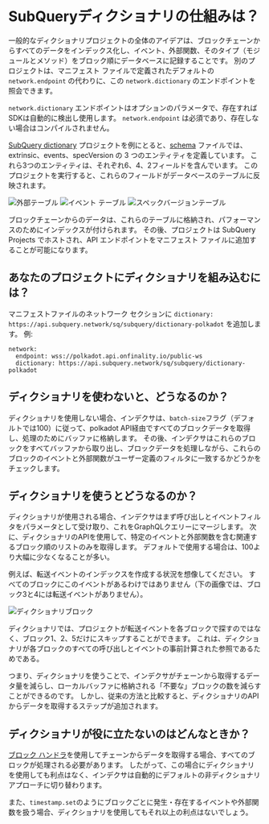 # SubQueryディクショナリの仕組みは？

一般的なディクショナリプロジェクトの全体のアイデアは、ブロックチェーンからすべてのデータをインデックス化し、イベント、外部関数、そのタイプ（モジュールとメソッド）をブロック順にデータベースに記録することです。 別のプロジェクトは、マニフェスト ファイルで定義されたデフォルトの `network.endpoint` の代わりに、この `network.dictionary`  のエンドポイントを照会できます。

`network.dictionary` エンドポイントはオプションのパラメータで、存在すればSDKは自動的に検出し使用します。 `network.endpoint` は必須であり、存在しない場合はコンパイルされません。

[SubQuery dictionary](https://github.com/subquery/subql-dictionary) プロジェクトを例にとると、[schema](https://github.com/subquery/subql-dictionary/blob/main/schema.graphql) ファイルでは、extrinsic、events、specVersion の 3 つのエンティティを定義しています。 これら3つのエンティティは、それぞれ6、4、2フィールドを含んでいます。 このプロジェクトを実行すると、これらのフィールドがデータベースのテーブルに反映されます。

![外部テーブル](/assets/img/extrinsics_table.png) ![イベント テーブル](/assets/img/events_table.png) ![スペックバージョンテーブル](/assets/img/specversion_table.png)

ブロックチェーンからのデータは、これらのテーブルに格納され、パフォーマンスのためにインデックスが付けられます。 その後、プロジェクトは SubQuery Projects でホストされ、API エンドポイントをマニフェスト ファイルに追加することが可能になります。

## あなたのプロジェクトにディクショナリを組み込むには？

マニフェストファイルのネットワーク セクションに `dictionary: https://api.subquery.network/sq/subquery/dictionary-polkadot` を追加します。 例:

```shell
network:
  endpoint: wss://polkadot.api.onfinality.io/public-ws
  dictionary: https://api.subquery.network/sq/subquery/dictionary-polkadot
```

## ディクショナリを使わないと、どうなるのか？

ディクショナリを使用しない場合、インデクサは、`batch-size`フラグ（デフォルトでは100）に従って、polkadot API経由ですべてのブロックデータを取得し、処理のためにバッファに格納します。 その後、インデクサはこれらのブロックをすべてバッファから取り出し、ブロックデータを処理しながら、これらのブロックのイベントと外部関数がユーザー定義のフィルタに一致するかどうかをチェックします。

## ディクショナリを使うとどうなるのか？

ディクショナリが使用される場合、インデクサはまず呼び出しとイベントフィルタをパラメータとして受け取り、これをGraphQLクエリーにマージします。 次に、ディクショナリのAPIを使用して、特定のイベントと外部関数を含む関連するブロック順のリストのみを取得します。 デフォルトで使用する場合は、100より大幅に少なくなることが多い。

例えば、転送イベントのインデックスを作成する状況を想像してください。 すべてのブロックにこのイベントがあるわけではありません（下の画像では、ブロック3と4には転送イベントがありません）。

![ディクショナリブロック](/assets/img/dictionary_blocks.png)

ディクショナリでは、プロジェクトが転送イベントを各ブロックで探すのではなく、ブロック1、2、5だけにスキップすることができます。 これは、ディクショナリが各ブロックのすべての呼び出しとイベントの事前計算された参照であるためである。

つまり、ディクショナリを使うことで、インデクサがチェーンから取得するデータ量を減らし、ローカルバッファに格納される「不要な」ブロックの数を減らすことができるのです。 しかし、従来の方法と比較すると、ディクショナリのAPIからデータを取得するステップが追加されます。

## ディクショナリが役に立たないのはどんなときか？

[ブロック ハンドラ](https://doc.subquery.network/create/mapping.html#block-handler)を使用してチェーンからデータを取得する場合、すべてのブロックが処理される必要があります。 したがって、この場合にディクショナリを使用しても利点はなく、インデクサは自動的にデフォルトの非ディクショナリアプローチに切り替わります。

また、`timestamp.set`のようにブロックごとに発生・存在するイベントや外部関数を扱う場合、ディクショナリを使用してもそれ以上の利点はないでしょう。
